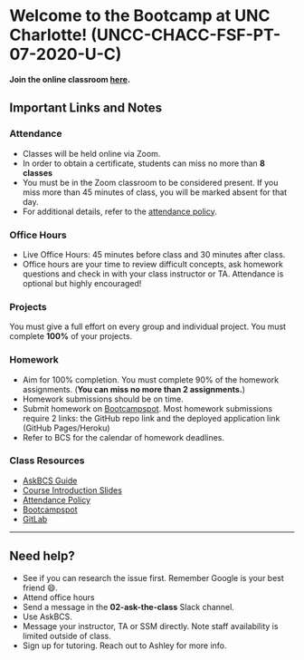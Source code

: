 # Welcome to the Bootcamp at UNC Charlotte! (UNCC-CHACC-FSF-PT-07-2020-U-C)

**Join the online classroom [here](https://zoom.us/j/3189156353?pwd=SzRpSWVTdXYyZ3M4SVU3ZEJqTnM0Zz09).**

## Important Links and Notes

### Attendance 

- Classes will be held online via Zoom.
- In order to obtain a certificate, students can miss no more than **8 classes**
- You must be in the Zoom classroom to be considered present. If you miss more than 45 minutes of class, you will be marked absent for that day.
- For additional details, refer to the [attendance policy](https://unchar.bootcampcontent.com/The-Coding-Bootcamp/uncc-chacc-fsf-pt-07-2020-u-c/blob/master/01-HTML-Git-CSS/Slides/Attendance%20Policy%20-%20UNC%20Charlotte%20Boot%20Camps%20Online.pdf).

### Office Hours

- Live Office Hours: 45 minutes before class and 30 minutes after class.
- Office hours are your time to review difficult concepts, ask homework questions and check in with your class instructor or TA. Attendance is optional but highly encouraged!

### Projects

You must give a full effort on every group and individual project. You must complete **100%** of your projects.

### Homework

- Aim for 100% completion. You must complete 90% of the homework assignments. (**You can miss no more than 2 assignments.**)
- Homework submissions should be on time.
- Submit homework on [Bootcampspot](https://www.bootcampspot.com/). Most homework submissions require 2 links: the GitHub repo link and the deployed application link (GitHub Pages/Heroku)
- Refer to BCS for the calendar of homework deadlines.

### Class Resources

- [AskBCS Guide](https://unchar.bootcampcontent.com/The-Coding-Bootcamp/uncc-chacc-fsf-pt-07-2020-u-c/blob/master/01-HTML-Git-CSS/Slides/AskBCS%20Guide%20-%20Student%20Guide.pdf)
- [Course Introduction Slides](https://unchar.bootcampcontent.com/The-Coding-Bootcamp/uncc-chacc-fsf-pt-07-2020-u-c/blob/master/01-HTML-Git-CSS/Slides/Attendance%20Policy%20-%20UNC%20Charlotte%20Boot%20Camps%20Online.pdf)
- [Attendance Policy](https://unchar.bootcampcontent.com/The-Coding-Bootcamp/uncc-chacc-fsf-pt-07-2020-u-c/blob/master/01-HTML-Git-CSS/Slides/Attendance%20Policy%20-%20UNC%20Charlotte%20Boot%20Camps%20Online.pdf)
- [Bootcampspot](https://www.bootcampspot.com/)
- [GitLab](https://unchar.bootcampcontent.com/The-Coding-Bootcamp/uncc-chacc-fsf-pt-07-2020-u-c)

---------

## Need help?

- See if you can research the issue first. Remember Google is your best friend :smile:.
- Attend office hours
- Send a message in the **02-ask-the-class** Slack channel.
- Use AskBCS.
- Message your instructor, TA or SSM directly. Note staff availability is limited outside of class.
- Sign up for tutoring. Reach out to Ashley for more info.